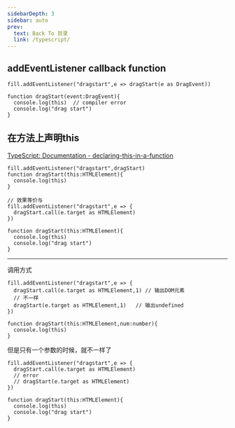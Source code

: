 ```yaml
---
sidebarDepth: 3
sidebar: auto
prev:
  text: Back To 目录
  link: /typescript/
---
```




## addEventListener callback function

```tsx
fill.addEventListener("dragstart",e => dragStart(e as DragEvent))

function dragStart(event:DragEvent){
  console.log(this)  // compiler error
  console.log("drag start")
}
```



## 在方法上声明this

[TypeScript: Documentation - declaring-this-in-a-function](https://www.typescriptlang.org/docs/handbook/2/functions.html?#declaring-this-in-a-function)

```tsx
fill.addEventListener("dragstart",dragStart)
function dragStart(this:HTMLElement){
  console.log(this)
}

// 效果等价与
fill.addEventListener("dragstart",e => {
  dragStart.call(e.target as HTMLElement)
})

function dragStart(this:HTMLElement){
  console.log(this)
  console.log("drag start")
}
```

-----------

调用方式

```tsx
fill.addEventListener("dragstart",e => {
  dragStart.call(e.target as HTMLElement,1) // 输出DOM元素
  // 不一样  
  dragStart(e.target as HTMLElement,1)   // 输出undefined
})

function dragStart(this:HTMLElement,num:number){
  console.log(this)
}
```

但是只有一个参数的时候，就不一样了

```tsx
fill.addEventListener("dragstart",e => {
  dragStart.call(e.target as HTMLElement)
  // error
  // dragStart(e.target as HTMLElement)
})

function dragStart(this:HTMLElement){
  console.log(this)
  console.log("drag start")
}
```

